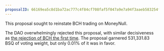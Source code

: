 ```yaml
---
proposalID: 66169ea5c8d1ba72ac777c4f84cf708faf5f047a9e7a94f3aaeb583254fdc765
---
```


This proposal sought to reinstate BCH trading on MoneyNull.

The DAO overwhelmingly rejected this proposal, with similar decisiveness as [the rejection of BCH the first time](https://github.com/MoneyNull-network/proposals/issues/61). The proposal garnered 531,331.83 BSQ of voting weight, but only 0.01% of it was in favor.
